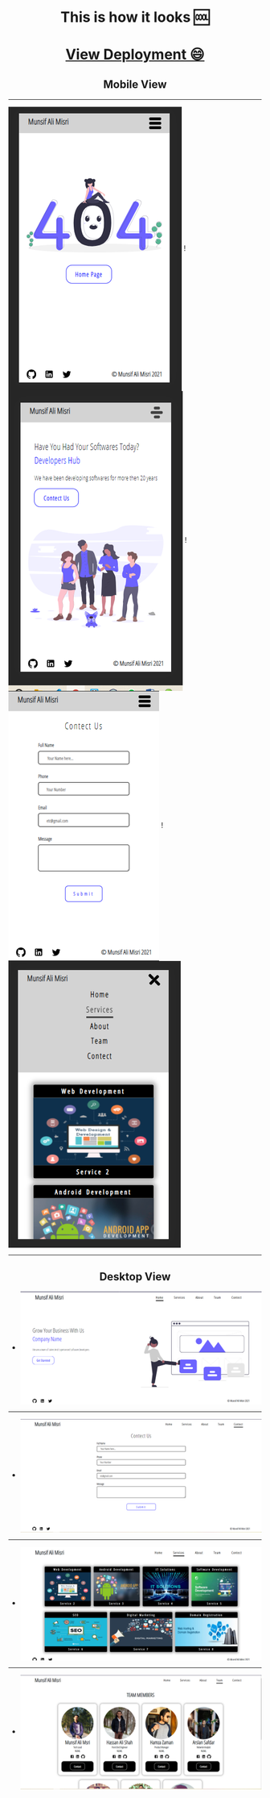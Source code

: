 ###  <h1 align="center">This is how it looks 🆒</h1>
### <h1 align="center"> <a href="https://munsif12.github.io/ReactWebsite3/">View Deployment 😄</a> </h1>
### <h2 align="center">Mobile View </h2>
---

<img src="https://github.com/munsif12/ReactWebsite3/blob/master/src/projectImages/m_errorPage.PNG" align="center" margin="100p"/> !<img src="https://github.com/munsif12/ReactWebsite3/blob/master/src/projectImages/m_about.PNG" align="center"/> ! <img src="https://github.com/munsif12/ReactWebsite3/blob/master/src/projectImages/M_contect.PNG" align="center"/> ! <img src="https://github.com/munsif12/ReactWebsite3/blob/master/src/projectImages/m_services.PNG" align="center"/>

---

### <h2 align="center">Desktop View </h2> 
 - <img src="https://github.com/munsif12/ReactWebsite3/blob/master/src/projectImages/homePage.PNG" align="center"/> 
  ---
 - <img src="https://github.com/munsif12/ReactWebsite3/blob/master/src/projectImages/Contectpage.PNG" align="center"/>
  ---
- <img src="https://github.com/munsif12/ReactWebsite3/blob/master/src/projectImages/servicesPage.PNG" align="center"/>
---
-  <img src="https://github.com/munsif12/ReactWebsite3/blob/master/src/projectImages/teamMembers.PNG" align="center"/>
